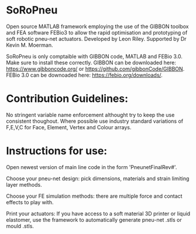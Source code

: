 # SoRoPneu
Open source MATLAB framework employing the use of the GIBBON toolbox and FEA software FEBio3 to allow the rapid optimisation and prototyping of soft robotic pneu-net actuators.
Developed by Leon Riley. Supported by Dr Kevin M. Moerman.


SoRoPneu is only comptaible with GIBBON code, MATLAB and FEBio 3.0. Make sure to install these correctly. 
GIBBON can be downloaded here: 
https://www.gibboncode.org/ or https://github.com/gibbonCode/GIBBON.
FEBio 3.0 can be downoaded here:
https://febio.org/downloads/.

# Contribution Guidelines:
No stringent variable name enforcement althought try to keep the use consistent thoughout.
Where possible use industry standard variations of F,E,V,C for Face, Element, Vertex and Colour arrays.


# Instructions for use:
Open newest version of main line code in the form 'PneunetFinalRev#'.

Choose your pneu-net design: pick dimensions, materials and strain limiting layer methods.

Choose your FE simulation methods: there are multiple force and contact effects to play with.

Print your actuators: If you have access to a soft material 3D printer or liquid elastomer, use the framework to automatically generate pneu-net .stls or mould .stls.

